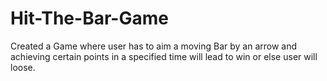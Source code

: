 # Hit-The-Bar-Game
Created a Game where user has to aim a moving Bar by an arrow and achieving certain points in a specified time will lead to win or else user will loose.
